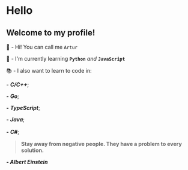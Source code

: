 # Hello
## Welcome to my profile!

👋 - Hi! You can call me `Artur`

📕 - I'm currently learning **`Python`** _and_ **`JavaScript`**

📚 - I also want to learn to code in:

**-** **_C/C++_**;

**-** **_Go_**;

**-** **_TypeScript_**;

**-** **_Java_**;

**-** **_C#_**;
ㅤ
ㅤ
ㅤ
ㅤ
ㅤ
> **Stay away from negative people. They have a problem to every solution.**

**_- Albert Einstein_**
